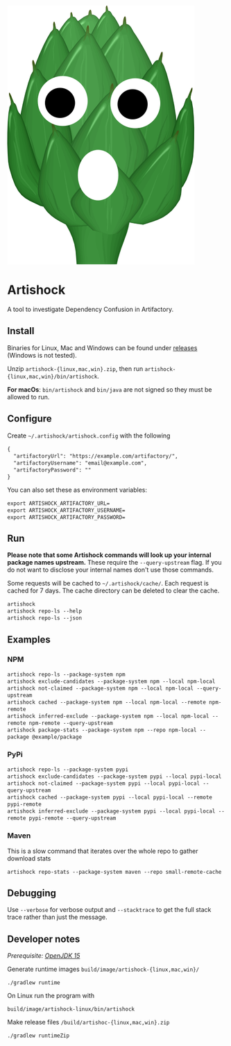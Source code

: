 ![](src/main/logo/artishock.svg)
# Artishock
A tool to investigate Dependency Confusion in Artifactory.

## Install
Binaries for Linux, Mac and Windows can be found under [releases](https://github.com/schibsted/artishock/releases) (Windows is not tested).

Unzip `artishock-{linux,mac,win}.zip`, then run `artishock-{linux,mac,win}/bin/artishock`.

**For macOs**: `bin/artishock` and `bin/java` are not signed so they must be allowed to run.

## Configure
Create `~/.artishock/artishock.config` with the following
```
{
  "artifactoryUrl": "https://example.com/artifactory/",
  "artifactoryUsername": "email@example.com",
  "artifactoryPassword": ""
}
```

You can also set these as environment variables:
```
export ARTISHOCK_ARTIFACTORY_URL=
export ARTISHOCK_ARTIFACTORY_USERNAME=
export ARTISHOCK_ARTIFACTORY_PASSWORD=
```

## Run

**Please note that some Artishock commands will look up your internal package names upstream.** These require the `--query-upstream` flag. If you do not want to disclose your internal names don't use those commands.

Some requests will be cached to `~/.artishock/cache/`. Each request is cached for 7 days. The cache directory can be deleted to clear the cache.
```
artishock
artishock repo-ls --help
artishock repo-ls --json
```

## Examples

### NPM
```
artishock repo-ls --package-system npm
artishock exclude-candidates --package-system npm --local npm-local
artishock not-claimed --package-system npm --local npm-local --query-upstream
artishock cached --package-system npm --local npm-local --remote npm-remote
artishock inferred-exclude --package-system npm --local npm-local --remote npm-remote --query-upstream
artishock package-stats --package-system npm --repo npm-local --package @example/package
```

### PyPi
```
artishock repo-ls --package-system pypi
artishock exclude-candidates --package-system pypi --local pypi-local
artishock not-claimed --package-system pypi --local pypi-local --query-upstream
artishock cached --package-system pypi --local pypi-local --remote pypi-remote
artishock inferred-exclude --package-system pypi --local pypi-local --remote pypi-remote --query-upstream
```

### Maven
This is a slow command that iterates over the whole repo to gather download stats
```
artishock repo-stats --package-system maven --repo small-remote-cache
```

## Debugging
Use `--verbose` for verbose output and `--stacktrace` to get the full stack trace rather than just the message.

## Developer notes
*Prerequisite: [OpenJDK 15](https://adoptopenjdk.net/?variant=openjdk15&jvmVariant=hotspot)*

Generate runtime images `build/image/artishock-{linux,mac,win}/`
```
./gradlew runtime
```

On Linux run the program with
```
build/image/artishock-linux/bin/artishock
```

Make release files `/build/artishoc-{linux,mac,win}.zip`
```
./gradlew runtimeZip
```
